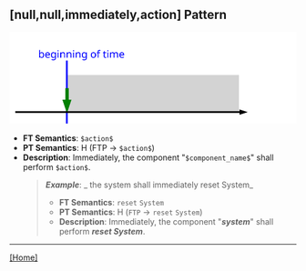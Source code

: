 ## [null,null,immediately,action] Pattern
![[null,null,immediately,action] Pattern](../../../_media/user-interface/examples/svgDiagrams/null_null_immediately_action.svg "[null,null,immediately,action] Pattern")
 * **FT Semantics**: `$action$`
 * **PT Semantics**: H (FTP -> `$action$`)
 * **Description**: Immediately, the component "`$component_name$`" shall perform `$action$`.
   > **_Example_**: _  the system shall immediately reset System_   
   >  * **FT Semantics**: `reset` `System`
   >  * **PT Semantics**: H (`FTP` -> `reset` `System`)
   >  * **Description**: Immediately, the component "**_system_**" shall perform **_reset System_**.
***
[[Home]](../semantics.md)